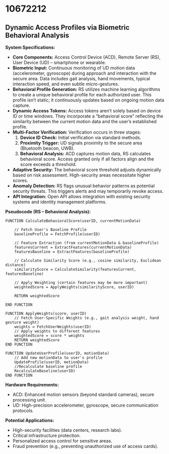 # 10672212

## Dynamic Access Profiles via Biometric Behavioral Analysis

**System Specifications:**

*   **Core Components:** Access Control Device (ACD), Remote Server (RS), User Device (UD) – smartphone or wearable.
*   **Biometric Input:** Continuous monitoring of UD motion data (accelerometer, gyroscope) during approach and interaction with the secure area. Data includes gait analysis, hand movements, typical interaction speed, and even subtle micro-gestures.
*   **Behavioral Profile Generation:** RS utilizes machine learning algorithms to create a unique behavioral profile for each authorized user. This profile isn’t static; it continuously updates based on ongoing motion data capture.
*   **Dynamic Access Tokens:** Access tokens aren’t solely based on device ID or time windows. They incorporate a “behavioral score” reflecting the similarity between the current motion data and the user’s established profile.
*   **Multi-Factor Verification:** Verification occurs in three stages:
    1.  **Device ID Check:** Initial verification via standard methods.
    2.  **Proximity Trigger:** UD signals proximity to the secure area (Bluetooth beacon, UWB).
    3.  **Behavioral Analysis:** ACD captures motion data, RS calculates behavioral score. Access granted only if all factors align and the score exceeds a threshold.
*   **Adaptive Security:** The behavioral score threshold adjusts dynamically based on risk assessment. High-security areas necessitate higher scores.
*   **Anomaly Detection:** RS flags unusual behavior patterns as potential security threats. This triggers alerts and may temporarily revoke access.
*   **API Integration:** Open API allows integration with existing security systems and identity management platforms.

**Pseudocode (RS – Behavioral Analysis):**

```
FUNCTION CalculateBehavioralScore(userID, currentMotionData)

    // Fetch User's Baseline Profile
    baselineProfile = FetchProfile(userID)

    // Feature Extraction (from currentMotionData & baselineProfile)
    featuresCurrent = ExtractFeatures(currentMotionData)
    featuresBaseline = ExtractFeatures(baselineProfile)

    // Calculate Similarity Score (e.g., cosine similarity, Euclidean distance)
    similarityScore = CalculateSimilarity(featuresCurrent, featuresBaseline)

    // Apply Weighting (certain features may be more important)
    weightedScore = ApplyWeights(similarityScore, userID)

    RETURN weightedScore

END FUNCTION

FUNCTION ApplyWeights(score, userID)
    // Fetch User-Specific Weights (e.g., gait analysis weight, hand gesture weight)
    weights = FetchUserWeights(userID)
    // Apply weights to different features
    weightedScore = score * weights
    RETURN weightedScore
END FUNCTION

FUNCTION UpdateUserProfile(userID, motionData)
    // Add new motionData to user's profile
    UpdateProfile(userID, motionData)
    //Recalculate baseline profile
    RecalculateBaseline(userID)
END FUNCTION
```

**Hardware Requirements:**

*   ACD: Enhanced motion sensors (beyond standard cameras), secure processing unit.
*   UD: High-precision accelerometer, gyroscope, secure communication protocols.

**Potential Applications:**

*   High-security facilities (data centers, research labs).
*   Critical infrastructure protection.
*   Personalized access control for sensitive areas.
*   Fraud prevention (e.g., preventing unauthorized use of access cards).